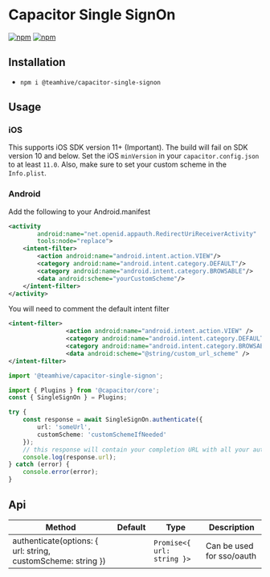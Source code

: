 # Capacitor Single SignOn

[![npm](https://img.shields.io/npm/v/@teamhive/capacitor-single-signon.svg)](https://www.npmjs.com/package/teamhive/capacitor-single-signon)
[![npm](https://img.shields.io/npm/dt/@teamhive/capacitor-single-signon.svg?label=npm%20downloads)](https://www.npmjs.com/package/teamhive/capacitor-single-signon)

## Installation

- `npm i @teamhive/capacitor-single-signon`

## Usage

### iOS
This supports iOS SDK version 11+ (Important). The build will fail on SDK version 10 and below. Set the iOS `minVersion` in your `capacitor.config.json` to at least `11.0`. Also, make sure to set your custom scheme in the `Info.plist`.

### Android

Add the following to your Android.manifest

```xml
<activity
        android:name="net.openid.appauth.RedirectUriReceiverActivity"
        tools:node="replace">
    <intent-filter>
        <action android:name="android.intent.action.VIEW"/>
        <category android:name="android.intent.category.DEFAULT"/>
        <category android:name="android.intent.category.BROWSABLE"/>
        <data android:scheme="yourCustomScheme"/>
    </intent-filter>
</activity>
```

You will need to comment the default intent filter

```xml
<intent-filter>
                <action android:name="android.intent.action.VIEW" />
                <category android:name="android.intent.category.DEFAULT" />
                <category android:name="android.intent.category.BROWSABLE" />
                <data android:scheme="@string/custom_url_scheme" />
</intent-filter>
```

```ts
import '@teamhive/capacitor-single-signon';

import { Plugins } from '@capacitor/core';
const { SingleSignOn } = Plugins;

try {
    const response = await SingleSignOn.authenticate({
        url: 'someUrl',
        customScheme: 'customSchemeIfNeeded'
    });
    // this response will contain your completion URL with all your authorization keys used from the oauth callback
    console.log(response.url);
} catch (error) {
    console.error(error);
}
```

## Api

| Method                                               | Default | Type                      | Description                 |
| ---------------------------------------------------- | ------- | ------------------------- | --------------------------- |
| authenticate(options: { url: string, customScheme: string }) |         | `Promise<{ url: string }>` | Can be used for sso/oauth |


